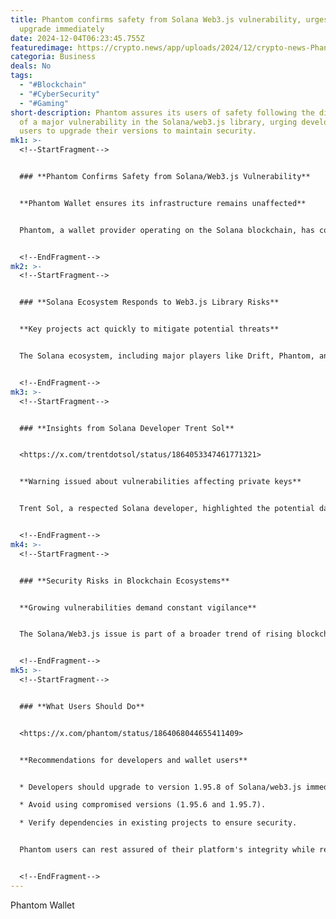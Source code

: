 ```yaml
---
title: Phantom confirms safety from Solana Web3.js vulnerability, urges users to
  upgrade immediately
date: 2024-12-04T06:23:45.755Z
featuredimage: https://crypto.news/app/uploads/2024/12/crypto-news-Phantom-safe-from-olana-Web3.js-option03-1380x820.webp
categoria: Business
deals: No
tags:
  - "#Blockchain"
  - "#CyberSecurity"
  - "#Gaming"
short-description: Phantom assures its users of safety following the discovery
  of a major vulnerability in the Solana/web3.js library, urging developers and
  users to upgrade their versions to maintain security.
mk1: >-
  <!--StartFragment-->


  ### **Phantom Confirms Safety from Solana/Web3.js Vulnerability**


  **Phantom Wallet ensures its infrastructure remains unaffected**


  Phantom, a wallet provider operating on the Solana blockchain, has confirmed its safety from a recently discovered Solana/web3.js vulnerability. In a statement, Phantom assured users that compromised versions 1.95.6 and 1.95.7 of the library were never used within their infrastructure. This proactive response guarantees that users' private keys and funds are secure.


  <!--EndFragment-->
mk2: >-
  <!--StartFragment-->


  ### **Solana Ecosystem Responds to Web3.js Library Risks**


  **Key projects act quickly to mitigate potential threats**


  The Solana ecosystem, including major players like Drift, Phantom, and Solflare, has rapidly addressed the Web3.js issue. These projects confirmed they do not utilize the affected library versions, ensuring their platforms' safety. Developers across the Solana ecosystem are advised to check dependencies and upgrade to the secure 1.95.8 version to avoid risks.


  <!--EndFragment-->
mk3: >-
  <!--StartFragment-->


  ### **Insights from Solana Developer Trent Sol**


  <https://x.com/trentdotsol/status/1864053347461771321>


  **Warning issued about vulnerabilities affecting private keys**


  Trent Sol, a respected Solana developer, highlighted the potential dangers of the compromised library versions. These versions exposed users to secret-stealer attacks capable of transmitting private keys to malicious entities. Earlier, forensic analysis revealed sophisticated backdoors embedded in these library versions, emphasizing the critical need for immediate upgrades.


  <!--EndFragment-->
mk4: >-
  <!--StartFragment-->


  ### **Security Risks in Blockchain Ecosystems**


  **Growing vulnerabilities demand constant vigilance**


  The Solana/Web3.js issue is part of a broader trend of rising blockchain vulnerabilities. Earlier this year, a malicious package named “solana-py” exploited naming similarities to steal wallet keys from the Python Package Index (PyPI), leading to over 1,000 downloads before its removal. These incidents underscore the importance of stringent security measures in decentralized systems.


  <!--EndFragment-->
mk5: >-
  <!--StartFragment-->


  ### **What Users Should Do**


  <https://x.com/phantom/status/1864068044655411409>


  **Recommendations for developers and wallet users**


  * Developers should upgrade to version 1.95.8 of Solana/web3.js immediately.

  * Avoid using compromised versions (1.95.6 and 1.95.7).

  * Verify dependencies in existing projects to ensure security.


  Phantom users can rest assured of their platform's integrity while remaining vigilant about external vulnerabilities.


  <!--EndFragment-->
---
```

<!--StartFragment-->

Phantom Wallet

<!--EndFragment-->